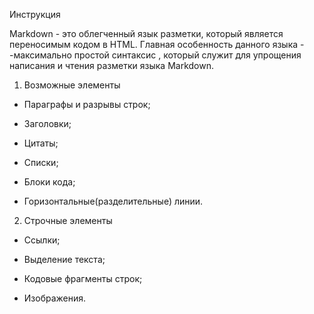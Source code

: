 Инструкция

Markdown - это облегченный язык разметки, который является переносимым кодом в HTML. Главная особенность данного языка - -максимально простой синтаксис , который служит для упрощения написания и чтения разметки языка Markdown.

1. Возможные элементы

* Параграфы и разрывы строк;

* Заголовки;

* Цитаты;

* Списки;

* Блоки кода;

* Горизонтальные(разделительные) линии.

2. Строчные элементы

* Ссылки;

* Выделение текста;

* Кодовые фрагменты строк;

* Изображения.

